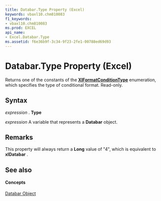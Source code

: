 ```yaml
---
title: Databar.Type Property (Excel)
keywords: vbaxl10.chm810083
f1_keywords:
- vbaxl10.chm810083
ms.prod: EXCEL
api_name:
- Excel.Databar.Type
ms.assetid: f6e36b9f-3c34-9f23-2fe1-00788ed69d93
---
```



# Databar.Type Property (Excel)

Returns one of the constants of the  **[XlFormatConditionType](xlformatconditiontype-enumeration-excel.md)** enumeration, which specifies the type of conditional format. Read-only.


## Syntax

 _expression_ . **Type**

 _expression_ A variable that represents a **Databar** object.


## Remarks

This property will always return a  **Long** value of "4", which is equivalent to **xlDatabar** .


## See also


#### Concepts


[Databar Object](databar-object-excel.md)

